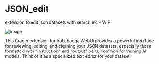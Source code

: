 # JSON_edit

extension to edit json datasets with search etc - WIP


![image](https://github.com/FartyPants/JSON_edit/assets/23346289/1e849aa8-1f8a-4ba8-882f-35362f36bc9e)


This Gradio extension for oobabooga WebUi provides a powerful interface for reviewing, editing, and cleaning your JSON datasets, especially those formatted with "instruction" and "output" pairs, common for training AI models. Think of it as a specialized text editor for your dataset.


